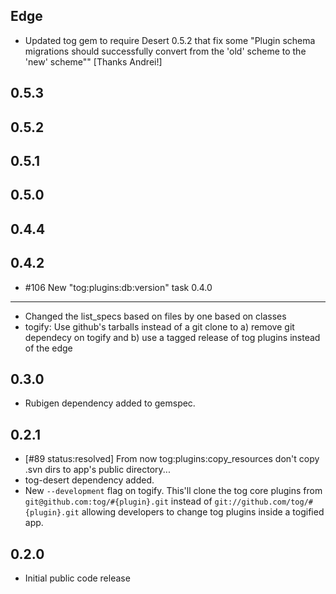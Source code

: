 Edge
----
* Updated tog gem to require Desert 0.5.2 that fix some "Plugin schema migrations should successfully convert from the 'old' scheme to the 'new' scheme"" [Thanks Andrei!]

0.5.3
----

0.5.2
----

0.5.1
----

0.5.0
----

0.4.4
----

0.4.2
----
* #106 New "tog:plugins:db:version" task 
0.4.0
----
* Changed the list_specs based on files by one based on classes
* togify: Use github's tarballs instead of a git clone to a) remove git dependecy on togify and b) use a tagged release of tog plugins instead of the edge

0.3.0
----
* Rubigen dependency added to gemspec.

0.2.1
----
* [#89 status:resolved] From now tog:plugins:copy_resources don't copy .svn dirs to app's public directory...
* tog-desert dependency added.
* New `--development` flag on togify. This'll clone the tog core plugins from `git@github.com:tog/#{plugin}.git` instead of `git://github.com/tog/#{plugin}.git` allowing developers to change tog plugins inside a togified app.

0.2.0
-----
* Initial public code release